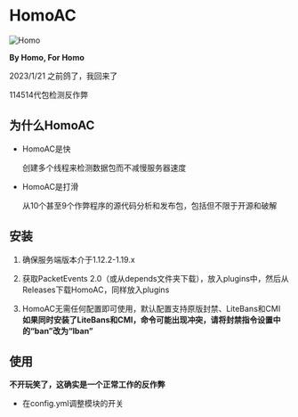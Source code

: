 # HomoAC

![Homo](https://img.shields.io/badge/Homo-114514-114514)

**By Homo, For Homo**

2023/1/21 之前鸽了，我回来了

114514代包检测反作弊

## 为什么HomoAC

* HomoAC是快 

  创建多个线程来检测数据包而不减慢服务器速度
  
* HomoAC是打滑

  从10个甚至9个作弊程序的源代码分析和发布包，包括但不限于开源和破解
  
## 安装

1. 确保服务端版本介于1.12.2-1.19.x

2. 获取PacketEvents 2.0（或从depends文件夹下载），放入plugins中，然后从Releases下载HomoAC，同样放入plugins

3. HomoAC无需任何配置即可使用，默认配置支持原版封禁、LiteBans和CMI
   **如果同时安装了LiteBans和CMI，命令可能出现冲突，请将封禁指令设置中的“ban”改为“lban”**
   
## 使用

**不开玩笑了，这确实是一个正常工作的反作弊**

* 在config.yml调整模块的开关
